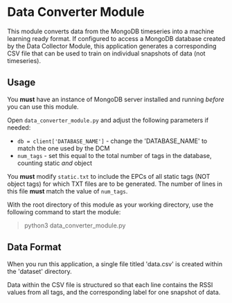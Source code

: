 # Data Converter Module

This module converts data from the MongoDB timeseries into a machine learning ready format. If configured to access a MongoDB database created by the Data Collector Module, this application generates a corresponding CSV file that can be used to train on individual snapshots of data (not timeseries).

## Usage

You **must** have an instance of MongoDB server installed and running *before* you can use this module.

Open `data_converter_module.py` and adjust the following parameters if needed:
* `db = client['DATABASE_NAME']` - change the 'DATABASE_NAME' to match the one used by the DCM
* `num_tags` - set this equal to the total number of tags in the database, counting static *and* object

You **must** modify `static.txt` to include the EPCs of all static tags (NOT object tags) for which TXT files are to be generated. The number of lines in this file **must** match the value of `num_tags`.

With the root directory of this module as your working directory, use the following command to start the module:

> python3 data_converter_module.py

## Data Format

When you run this application, a single file titled 'data.csv' is created within the 'dataset' directory.

Data within the CSV file is structured so that each line contains the RSSI values from all tags, and the corresponding label for one snapshot of data.